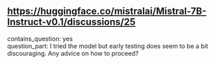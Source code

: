 ## https://huggingface.co/mistralai/Mistral-7B-Instruct-v0.1/discussions/25

contains_question: yes  
question_part: I tried the model but early testing does seem to be a bit discouraging. Any advice on how to proceed?